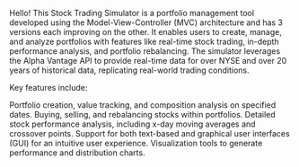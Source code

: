 Hello!
This Stock Trading Simulator is a portfolio management tool developed using the Model-View-Controller (MVC) architecture and has 3 versions each improving on the other.
It enables users to create, manage, and analyze portfolios with features like real-time stock trading, in-depth performance analysis, and portfolio rebalancing.
The simulator leverages the Alpha Vantage API to provide real-time data for over NYSE and over 20 years of historical data, replicating real-world trading conditions.

Key features include:

Portfolio creation, value tracking, and composition analysis on specified dates.
Buying, selling, and rebalancing stocks within portfolios.
Detailed stock performance analysis, including x-day moving averages and crossover points.
Support for both text-based and graphical user interfaces (GUI) for an intuitive user experience.
Visualization tools to generate performance and distribution charts.
